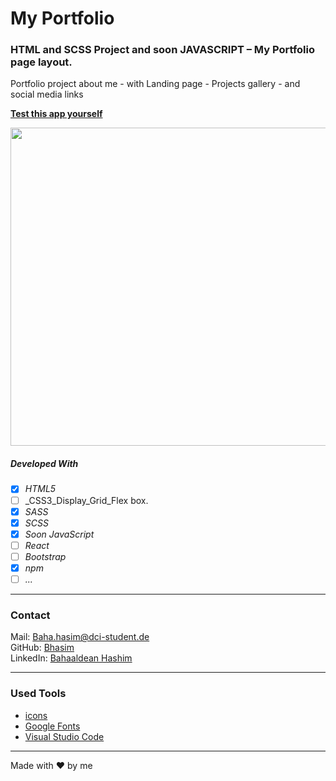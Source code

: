 # My Portfolio


### HTML and SCSS Project and soon JAVASCRIPT – My Portfolio page layout.

Portfolio project about me - with Landing page - Projects gallery - and social media links




**[Test this app yourself](bhasim.github.io/protfolio-baha)**


<img src="./src/images/bhasim-github.gif"  width="999" height="509"/>


##### Developed With

- [x] _HTML5_
- [ ] _CSS3_Display_Grid_Flex box.
- [x] _SASS_
- [x] _SCSS_
- [x] _Soon JavaScript_
- [ ] _React_
- [ ] _Bootstrap_
- [x] _npm_
- [ ] _..._

---

### Contact

Mail: <Baha.hasim@dci-student.de><br>
GitHub: [Bhasim](https://github.com/)<br>
LinkedIn: [Bahaaldean Hashim](https://www.linkedin.com/in/bahaaldean-hashim-598463103)


---

### Used Tools

- [icons](https://fonts.google.com/icons?selected=Material+Icons)
- [Google Fonts](https://fonts.google.com/)
- [Visual Studio Code](https://code.visualstudio.com/)

---

Made with ❤️ by me
